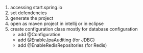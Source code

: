 1. accessing start.spring.io
2. set defendencies
3. generate the project
4. open as maven project in intellij or in eclipse
5. create configuration class mostly for database configuration
    - add @Configuration
    - add @EnableJpaAuditing (for JDBC)
    - add @EnableRedisRepositories (for Redis)
